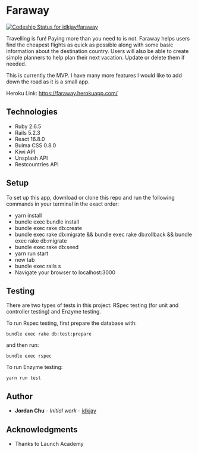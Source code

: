 # Faraway

[![Codeship Status for idkjay/faraway](https://app.codeship.com/projects/d12a94b0-2e53-0138-3455-56b7d5cdb6a3/status?branch=master)](https://app.codeship.com/projects/384824)

Travelling is fun! Paying more than you need to is not. Faraway helps users find the cheapest flights as quick as possible along with some basic information about the destination country. Users will also be able to create simple planners to help plan their next vacation. Update or delete them if needed.

This is currently the MVP. I have many more features I would like to add down the road as it is a small app.

Heroku Link: https://faraway.herokuapp.com/

## Technologies

* Ruby 2.6.5
* Rails 5.2.3
* React 16.8.0
* Bulma CSS 0.8.0
* Kiwi API
* Unsplash API
* Restcountries API

## Setup

To set up this app, download or clone this repo and run the following commands in your terminal in the exact order:
* yarn install
* bundle exec bundle install
* bundle exec rake db:create
* bundle exec rake db:migrate && bundle exec rake db:rollback && bundle exec rake db:migrate
* bundle exec rake db:seed
* yarn run start
* new tab
* bundle exec rails s
* Navigate your browser to localhost:3000

## Testing

There are two types of tests in this project: RSpec testing (for unit and controller testing) and Enzyme testing.

To run Rspec testing, first prepare the database with:
```
bundle exec rake db:test:prepare
```
and then run:
```
bundle exec rspec
```

To run Enzyme testing:
```
yarn run test
```

## Author

* **Jordan Chu** - *Initial work* - [idkjay](https://github.com/idkjay)


## Acknowledgments

* Thanks to Launch Academy



